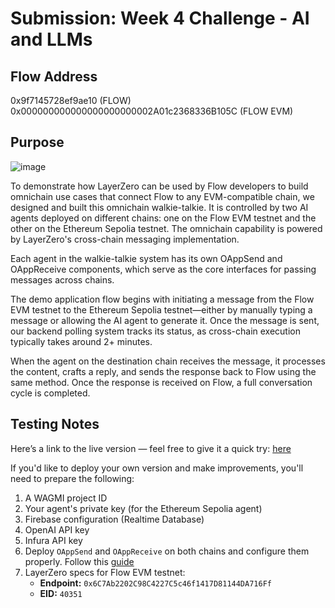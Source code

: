 # Submission: Week 4 Challenge - AI and LLMs

## Flow Address
0x9f7145728ef9ae10 (FLOW)
<br>
0x000000000000000000000002A01c2368336B105C (FLOW EVM)

## Purpose

![image](https://github.com/user-attachments/assets/9a72e39e-a598-4b32-b1f9-a5d480ec8307)

To demonstrate how LayerZero can be used by Flow developers to build omnichain use cases that connect Flow to any EVM-compatible chain, we designed and built this omnichain walkie-talkie. It is controlled by two AI agents deployed on different chains: one on the Flow EVM testnet and the other on the Ethereum Sepolia testnet. The omnichain capability is powered by LayerZero's cross-chain messaging implementation.

Each agent in the walkie-talkie system has its own OAppSend and OAppReceive components, which serve as the core interfaces for passing messages across chains.

The demo application flow begins with initiating a message from the Flow EVM testnet to the Ethereum Sepolia testnet—either by manually typing a message or allowing the AI agent to generate it. Once the message is sent, our backend polling system tracks its status, as cross-chain execution typically takes around 2+ minutes.

When the agent on the destination chain receives the message, it processes the content, crafts a reply, and sends the response back to Flow using the same method. Once the response is received on Flow, a full conversation cycle is completed.

## Testing Notes

Here’s a link to the live version — feel free to give it a quick try: [here](https://layerzero-crosschain.vercel.app/)

If you'd like to deploy your own version and make improvements, you'll need to prepare the following:

1. A WAGMI project ID  
2. Your agent's private key (for the Ethereum Sepolia agent)  
3. Firebase configuration (Realtime Database)  
4. OpenAI API key  
5. Infura API key  
6. Deploy `OAppSend` and `OAppReceive` on both chains and configure them properly. Follow this [guide](https://docs.layerzero.network/v2/developers/evm/getting-started)  
7. LayerZero specs for Flow EVM testnet:
   - **Endpoint:** `0x6C7Ab2202C98C4227C5c46f1417D81144DA716Ff`  
   - **EID:** `40351`
